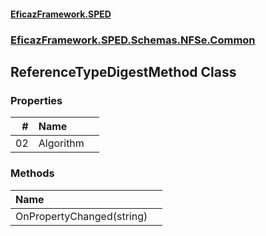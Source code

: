 #### [EficazFramework.SPED](EficazFrameworkSPED.md 'EficazFramework SPED')
### [EficazFramework.SPED.Schemas.NFSe.Common](EficazFramework.SPED.Schemas.NFSe.Common.md 'EficazFramework.SPED.Schemas.NFSe.Common')

## ReferenceTypeDigestMethod Class
### Properties

| # | Name | |
| ---: | :--- | :--- |
| 02 | Algorithm |  |
### Methods

| Name | |
| :--- | :--- |
| OnPropertyChanged(string) |  |
